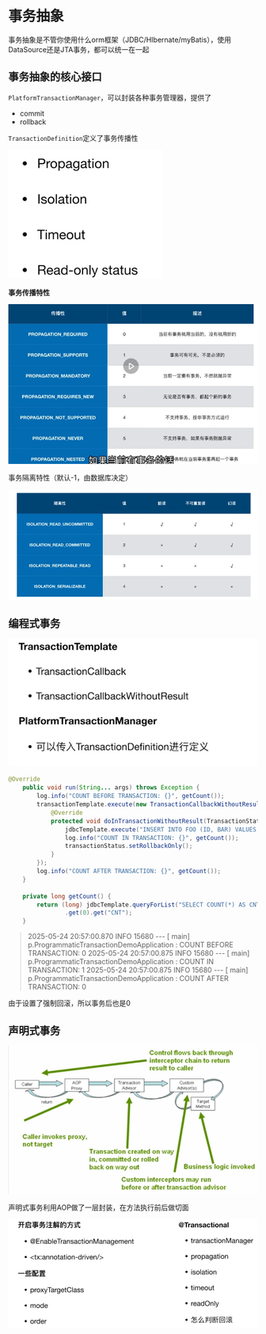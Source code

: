 # 事务抽象

事务抽象是不管你使用什么orm框架（JDBC/HIbernate/myBatis），使用DataSource还是JTA事务，都可以统一在一起



## 事务抽象的核心接口

`PlatformTransactionManager`，可以封装各种事务管理器，提供了

- commit
- rollback







`TransactionDefinition`定义了事务传播性

![image-20250524205022361](assets/image-20250524205022361.png)





**事务传播特性**

![image-20250524205052769](assets/image-20250524205052769.png)





事务隔离特性（默认-1，由数据库决定）

![image-20250524205220833](assets/image-20250524205220833.png)





## 编程式事务

![image-20250524205502778](assets/image-20250524205502778.png)

```java
@Override
	public void run(String... args) throws Exception {
		log.info("COUNT BEFORE TRANSACTION: {}", getCount());
		transactionTemplate.execute(new TransactionCallbackWithoutResult() {
			@Override
			protected void doInTransactionWithoutResult(TransactionStatus transactionStatus) {
				jdbcTemplate.execute("INSERT INTO FOO (ID, BAR) VALUES (1, 'aaa')");
				log.info("COUNT IN TRANSACTION: {}", getCount());
				transactionStatus.setRollbackOnly();
			}
		});
		log.info("COUNT AFTER TRANSACTION: {}", getCount());
	}

	private long getCount() {
		return (long) jdbcTemplate.queryForList("SELECT COUNT(*) AS CNT FROM FOO")
				.get(0).get("CNT");
	}
```

> 2025-05-24 20:57:00.870  INFO 15680 --- [           main] p.ProgrammaticTransactionDemoApplication : COUNT BEFORE TRANSACTION: 0
> 2025-05-24 20:57:00.875  INFO 15680 --- [           main] p.ProgrammaticTransactionDemoApplication : COUNT IN TRANSACTION: 1
> 2025-05-24 20:57:00.875  INFO 15680 --- [           main] p.ProgrammaticTransactionDemoApplication : COUNT AFTER TRANSACTION: 0

由于设置了强制回滚，所以事务后也是0







## 声明式事务

![image-20250524205953456](assets/image-20250524205953456.png)

声明式事务利用AOP做了一层封装，在方法执行前后做切面

![image-20250524210128387](assets/image-20250524210128387.png)





